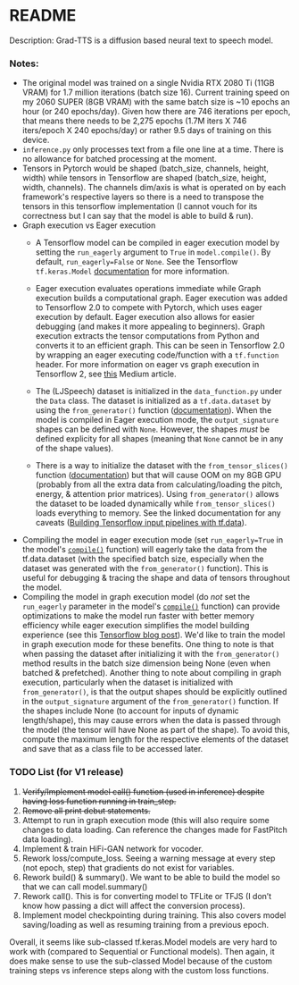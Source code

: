 # README

Description: Grad-TTS is a diffusion based neural text to speech model.

### Notes:

 * The original model was trained on a single Nvidia RTX 2080 Ti (11GB VRAM) for 1.7 million iterations (batch size 16). Current training speed on my 2060 SUPER (8GB VRAM) with the same batch size is ~10 epochs an hour (or 240 epochs/day). Given how there are 746 iterations per epoch, that means there needs to be 2,275 epochs (1.7M iters X 746 iters/epoch X 240 epochs/day) or rather 9.5 days of training on this device.
 * `inference.py` only processes text from a file one line at a time. There is no allowance for batched processing at the moment.
 * Tensors in Pytorch would be shaped (batch_size, channels, height, width) while tensors in Tensorflow are shaped (batch_size, height, width, channels). The channels dim/axis is what is operated on by each framework's respective layers so there is a need to transpose the tensors in this tensorflow implementation (I cannot vouch for its correctness but I can say that the model is able to build & run).
 * Graph execution vs Eager execution
     * A Tensorflow model can be compiled in eager execution model by setting the `run_eagerly` argument to `True` in `model.compile()`. By default, `run_eagerly=False` or `None`. See the Tensorflow `tf.keras.Model` [documentation](https://www.tensorflow.org/versions/r2.7/api_docs/python/tf/keras/Model#compile) for more information.
     * Eager execution evaluates operations immediate while Graph execution builds a computational graph. Eager execution was added to Tensorflow 2.0 to compete with Pytorch, which uses eager execution by default. Eager execution also allows for easier debugging (and makes it more appealing to beginners). Graph execution extracts the tensor computations from Python and converts it to an efficient graph. This can be seen in Tensorflow 2.0 by wrapping an eager executing code/function with a `tf.function` header. For more information on eager vs graph execution in Tensorflow 2, see [this](https://towardsdatascience.com/eager-execution-vs-graph-execution-which-is-better-38162ea4dbf6) Medium article.
     * The (LJSpeech) dataset is initialized in the `data_function.py` under the `Data` class. The dataset is initialized as a `tf.data.dataset` by using the `from_generator()` function ([documentation](https://www.tensorflow.org/api_docs/python/tf/data/Dataset#from_generator)). When the model is compiled in Eager execution mode, the `output_signature` shapes can be defined with `None`. However, the shapes *must* be defined explicity for all shapes (meaning that `None` cannot be in any of the shape values).

     * There is a way to initialize the dataset with the `from_tensor_slices()` function ([documentation](https://www.tensorflow.org/api_docs/python/tf/data/Dataset#from_tensor_slices)) but that will cause OOM on my 8GB GPU (probably from all the extra data from calculating/loading the pitch, energy, & attention prior matrices). Using `from_generator()` allows the dataset to be loaded dynamically while `from_tensor_slices()` loads everything to memory. See the linked documentation for any caveats ([Building Tensorflow input pipelines with tf.data](https://www.tensorflow.org/guide/data)).
 * Compiling the model in eager execution mode (set `run_eagerly=True` in the model's [`compile()`](https://www.tensorflow.org/versions/r2.7/api_docs/python/tf/keras/Model#compile) function) will eagerly take the data from the tf.data.dataset (with the specified batch size, especially when the dataset was generated with the `from_generator()` function). This is useful for debugging & tracing the shape and data of tensors throughout the model.
 * Compiling the model in graph execution model (do *not* set the `run_eagerly` parameter in the model's [`compile()`](https://www.tensorflow.org/versions/r2.7/api_docs/python/tf/keras/Model#compile) function) can provide optimizations to make the model run faster with better memory efficiency while eager execution simplifies the model building experience (see this [Tensorflow blog post](https://blog.tensorflow.org/2018/08/code-with-eager-execution-run-with-graphs.html)). We'd like to train the model in graph execution mode for these benefits. One thing to note is that when passing the dataset after initializing it with the `from_generator()` method results in the batch size dimension being None (even when batched & prefetched). Another thing to note about compiling in graph execution, particularly when the dataset is initialized with `from_generator()`, is that the output shapes should be explicitly outlined in the `output_signature` argument of the `from_generator()` function. If the shapes include None (to account for inputs of dynamic length/shape), this may cause errors when the data is passed through the model (the tensor will have None as part of the shape). To avoid this, compute the maximum length for the respective elements of the dataset and save that as a class file to be accessed later.

### TODO List (for V1 release)

 1. ~~Verify/Implement model call() function (used in inference) despite having loss function running in train_step.~~
 2. ~~Remove all print debut statements.~~
 3. Attempt to run in graph execution mode (this will also require some changes to data loading. Can reference the changes made for FastPitch data loading).
 4. Implement & train HiFi-GAN network for vocoder.
 5. Rework loss/compute_loss. Seeing a warning message at every step (not epoch, step) that gradients do not exist for variables.
 6. Rework build() & summary(). We want to be able to build the model so that we can call model.summary()
 7. Rework call(). This is for converting model to TFLite or TFJS (I don’t know how passing a dict will affect the conversion process).
 8. Implement model checkpointing during training. This also covers model saving/loading as well as resuming training from a previous epoch.

Overall, it seems like sub-classed tf.keras.Model models are very hard to work with (compared to Sequential or Functional models). Then again, it does make sense to use the sub-classed Model because of the custom training steps vs inference steps along with the custom loss functions.